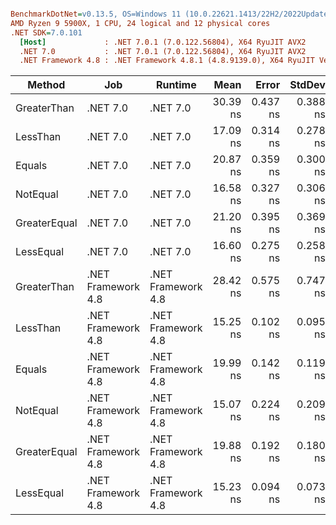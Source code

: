 ``` ini

BenchmarkDotNet=v0.13.5, OS=Windows 11 (10.0.22621.1413/22H2/2022Update/SunValley2)
AMD Ryzen 9 5900X, 1 CPU, 24 logical and 12 physical cores
.NET SDK=7.0.101
  [Host]             : .NET 7.0.1 (7.0.122.56804), X64 RyuJIT AVX2
  .NET 7.0           : .NET 7.0.1 (7.0.122.56804), X64 RyuJIT AVX2
  .NET Framework 4.8 : .NET Framework 4.8.1 (4.8.9139.0), X64 RyuJIT VectorSize=256


```
|       Method |                Job |            Runtime |     Mean |    Error |   StdDev |
|------------- |------------------- |------------------- |---------:|---------:|---------:|
|  GreaterThan |           .NET 7.0 |           .NET 7.0 | 30.39 ns | 0.437 ns | 0.388 ns |
|     LessThan |           .NET 7.0 |           .NET 7.0 | 17.09 ns | 0.314 ns | 0.278 ns |
|       Equals |           .NET 7.0 |           .NET 7.0 | 20.87 ns | 0.359 ns | 0.300 ns |
|     NotEqual |           .NET 7.0 |           .NET 7.0 | 16.58 ns | 0.327 ns | 0.306 ns |
| GreaterEqual |           .NET 7.0 |           .NET 7.0 | 21.20 ns | 0.395 ns | 0.369 ns |
|    LessEqual |           .NET 7.0 |           .NET 7.0 | 16.60 ns | 0.275 ns | 0.258 ns |
|  GreaterThan | .NET Framework 4.8 | .NET Framework 4.8 | 28.42 ns | 0.575 ns | 0.747 ns |
|     LessThan | .NET Framework 4.8 | .NET Framework 4.8 | 15.25 ns | 0.102 ns | 0.095 ns |
|       Equals | .NET Framework 4.8 | .NET Framework 4.8 | 19.99 ns | 0.142 ns | 0.119 ns |
|     NotEqual | .NET Framework 4.8 | .NET Framework 4.8 | 15.07 ns | 0.224 ns | 0.209 ns |
| GreaterEqual | .NET Framework 4.8 | .NET Framework 4.8 | 19.88 ns | 0.192 ns | 0.180 ns |
|    LessEqual | .NET Framework 4.8 | .NET Framework 4.8 | 15.23 ns | 0.094 ns | 0.073 ns |
